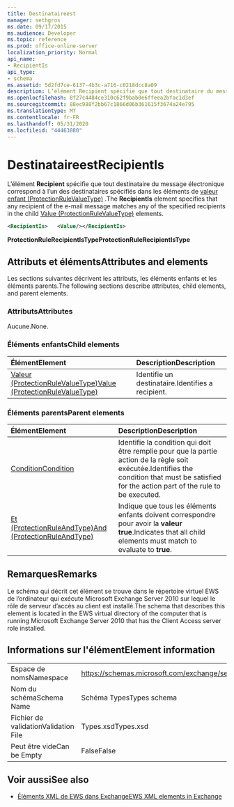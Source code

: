 ```yaml
---
title: Destinataireest
manager: sethgros
ms.date: 09/17/2015
ms.audience: Developer
ms.topic: reference
ms.prod: office-online-server
localization_priority: Normal
api_name:
- RecipientIs
api_type:
- schema
ms.assetid: 5d2fd7ce-6137-4b3c-a716-c0218dcc8a09
description: L’élément Recipient spécifie que tout destinataire du message électronique correspond à l’un des destinataires spécifiés dans les éléments de valeur enfant (ProtectionRuleValueType).
ms.openlocfilehash: 8f27c4484ce310c62f9bab0e6ffeea2bfac1d3ef
ms.sourcegitcommit: 88ec988f2bb67c1866d06b361615f3674a24e795
ms.translationtype: MT
ms.contentlocale: fr-FR
ms.lasthandoff: 05/31/2020
ms.locfileid: "44463880"
---
```

# <a name="recipientis"></a><span data-ttu-id="19589-103">Destinataireest</span><span class="sxs-lookup"><span data-stu-id="19589-103">RecipientIs</span></span>

<span data-ttu-id="19589-104">L’élément **Recipient** spécifie que tout destinataire du message électronique correspond à l’un des destinataires spécifiés dans les éléments de [valeur enfant (ProtectionRuleValueType)](value-protectionrulevaluetype.md) .</span><span class="sxs-lookup"><span data-stu-id="19589-104">The **RecipientIs** element specifies that any recipient of the e-mail message matches any of the specified recipients in the child [Value (ProtectionRuleValueType)](value-protectionrulevaluetype.md) elements.</span></span> 
  
```xml
<RecipientIs>   <Value/></RecipientIs>
```

 <span data-ttu-id="19589-105">**ProtectionRuleRecipientIsType**</span><span class="sxs-lookup"><span data-stu-id="19589-105">**ProtectionRuleRecipientIsType**</span></span>
## <a name="attributes-and-elements"></a><span data-ttu-id="19589-106">Attributs et éléments</span><span class="sxs-lookup"><span data-stu-id="19589-106">Attributes and elements</span></span>

<span data-ttu-id="19589-107">Les sections suivantes décrivent les attributs, les éléments enfants et les éléments parents.</span><span class="sxs-lookup"><span data-stu-id="19589-107">The following sections describe attributes, child elements, and parent elements.</span></span>
  
### <a name="attributes"></a><span data-ttu-id="19589-108">Attributs</span><span class="sxs-lookup"><span data-stu-id="19589-108">Attributes</span></span>

<span data-ttu-id="19589-109">Aucune.</span><span class="sxs-lookup"><span data-stu-id="19589-109">None.</span></span>
  
### <a name="child-elements"></a><span data-ttu-id="19589-110">Éléments enfants</span><span class="sxs-lookup"><span data-stu-id="19589-110">Child elements</span></span>

|<span data-ttu-id="19589-111">**Élément**</span><span class="sxs-lookup"><span data-stu-id="19589-111">**Element**</span></span>|<span data-ttu-id="19589-112">**Description**</span><span class="sxs-lookup"><span data-stu-id="19589-112">**Description**</span></span>|
|:-----|:-----|
|[<span data-ttu-id="19589-113">Valeur (ProtectionRuleValueType)</span><span class="sxs-lookup"><span data-stu-id="19589-113">Value (ProtectionRuleValueType)</span></span>](value-protectionrulevaluetype.md) <br/> |<span data-ttu-id="19589-114">Identifie un destinataire.</span><span class="sxs-lookup"><span data-stu-id="19589-114">Identifies a recipient.</span></span>  <br/> |
   
### <a name="parent-elements"></a><span data-ttu-id="19589-115">Éléments parents</span><span class="sxs-lookup"><span data-stu-id="19589-115">Parent elements</span></span>

|<span data-ttu-id="19589-116">**Élément**</span><span class="sxs-lookup"><span data-stu-id="19589-116">**Element**</span></span>|<span data-ttu-id="19589-117">**Description**</span><span class="sxs-lookup"><span data-stu-id="19589-117">**Description**</span></span>|
|:-----|:-----|
|[<span data-ttu-id="19589-118">Condition</span><span class="sxs-lookup"><span data-stu-id="19589-118">Condition</span></span>](condition.md) <br/> |<span data-ttu-id="19589-119">Identifie la condition qui doit être remplie pour que la partie action de la règle soit exécutée.</span><span class="sxs-lookup"><span data-stu-id="19589-119">Identifies the condition that must be satisfied for the action part of the rule to be executed.</span></span>  <br/> |
|[<span data-ttu-id="19589-120">Et (ProtectionRuleAndType)</span><span class="sxs-lookup"><span data-stu-id="19589-120">And (ProtectionRuleAndType)</span></span>](and-protectionruleandtype.md) <br/> |<span data-ttu-id="19589-121">Indique que tous les éléments enfants doivent correspondre pour avoir la **valeur true**.</span><span class="sxs-lookup"><span data-stu-id="19589-121">Indicates that all child elements must match to evaluate to **true**.</span></span>  <br/> |
   
## <a name="remarks"></a><span data-ttu-id="19589-122">Remarques</span><span class="sxs-lookup"><span data-stu-id="19589-122">Remarks</span></span>

<span data-ttu-id="19589-123">Le schéma qui décrit cet élément se trouve dans le répertoire virtuel EWS de l’ordinateur qui exécute Microsoft Exchange Server 2010 sur lequel le rôle de serveur d’accès au client est installé.</span><span class="sxs-lookup"><span data-stu-id="19589-123">The schema that describes this element is located in the EWS virtual directory of the computer that is running Microsoft Exchange Server 2010 that has the Client Access server role installed.</span></span>
  
## <a name="element-information"></a><span data-ttu-id="19589-124">Informations sur l'élément</span><span class="sxs-lookup"><span data-stu-id="19589-124">Element information</span></span>

|||
|:-----|:-----|
|<span data-ttu-id="19589-125">Espace de noms</span><span class="sxs-lookup"><span data-stu-id="19589-125">Namespace</span></span>  <br/> |https://schemas.microsoft.com/exchange/services/2006/types  <br/> |
|<span data-ttu-id="19589-126">Nom du schéma</span><span class="sxs-lookup"><span data-stu-id="19589-126">Schema Name</span></span>  <br/> |<span data-ttu-id="19589-127">Schéma Types</span><span class="sxs-lookup"><span data-stu-id="19589-127">Types schema</span></span>  <br/> |
|<span data-ttu-id="19589-128">Fichier de validation</span><span class="sxs-lookup"><span data-stu-id="19589-128">Validation File</span></span>  <br/> |<span data-ttu-id="19589-129">Types.xsd</span><span class="sxs-lookup"><span data-stu-id="19589-129">Types.xsd</span></span>  <br/> |
|<span data-ttu-id="19589-130">Peut être vide</span><span class="sxs-lookup"><span data-stu-id="19589-130">Can be Empty</span></span>  <br/> |<span data-ttu-id="19589-131">False</span><span class="sxs-lookup"><span data-stu-id="19589-131">False</span></span>  <br/> |
   
## <a name="see-also"></a><span data-ttu-id="19589-132">Voir aussi</span><span class="sxs-lookup"><span data-stu-id="19589-132">See also</span></span>



- [<span data-ttu-id="19589-133">Éléments XML de EWS dans Exchange</span><span class="sxs-lookup"><span data-stu-id="19589-133">EWS XML elements in Exchange</span></span>](ews-xml-elements-in-exchange.md)

